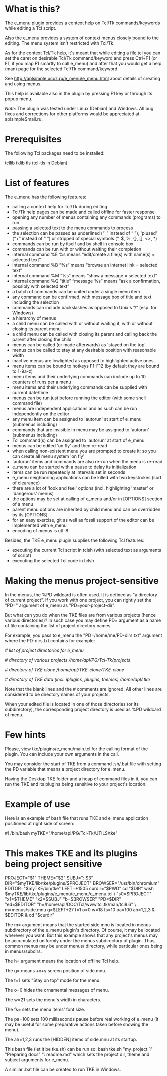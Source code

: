 

# What is this?

The e_menu plugin provides a context help on Tcl/Tk commands/keywords while editing a Tcl script.

Also the e_menu provides a system of context menus closely bound to the editing. The menu system isn't restricted with Tcl/Tk.

As for the context Tcl/Tk help, it's meant that while editing a file.tcl you can set the caret on desirable Tcl/Tk command/keyword and press Ctrl+F1 (or F1, if you map F1 smartly to call e_menu) and after that you would get a help (man) page for the selected Tcl/Tk command/keyword.

See
  http://aplsimple.ucoz.ru/e_menu/e_menu.html
about details of creating and using menus.

This help is available also in the plugin by pressing F1 key or through its popup menu.

*Note:*
The plugin was tested under Linux (Debian) and Windows. All bug fixes and corrections for other platforms would be appreciated at aplsimple$mail.ru.


# Prerequisites

The following Tcl packages need to be installed:

tcllib
tklib
tls (tcl-tls in Debian)


# List of features

The e_menu has the following features:

 - calling a context help for Tcl/Tk during editing
 - Tcl/Tk help pages can be made and called offline for faster response
 - opening any number of menus containing any commands (programs) to run
 - passing a selected text to the menu commands to process
 - the selection can be passed as underlined (“_” instead of “ ”), 'plused' (“+” instead of “ ”) or stripped of special symbols (“, $, %, {}, [], <>, *)
 - commands can be run by itself and by shell in console box
 - commands can be run with or without waiting their completion
 - internal command %E %s means “edit/create a file(s) with name(s) = selected text”
 - internal command %B ”%s“ means “browse an internet link = selected text”
 - internal command %M ”%s“ means “show a message = selected text”
 - internal command %Q “title” “message %s” means “ask a confirmation, possibly with selected text”
 - a batch of commands can be united under a single menu item
 - any command can be confirmed, with message box of title and text including the selection
 - commands can include backslashes as opposed to Unix's ”/“ (esp. for Windows)
 - a hierarchy of menus
 - a child menu can be called with or without waiting it, with or without closing its parent menu
 - a child menu can be called with closing its parent and calling back the parent after closing the child
 - menus can be called (or made afterwards) as 'stayed on the top'
 - menus can be called to stay at any desirable position with reasonable width
 - inactive menus are lowlighted as opposed to highlighted active ones
 - menu items can be bound to hotkeys F1-F12 (by default they are bound to 1-9a-z)
 - menu items and their underlying commands can include up to 10 counters of runs per a menu
 - menu items and their underlying commands can be supplied with current date/time
 - menus can be run just before running the editor (with some shell command file)
 - menus are independent applications and as such can be run independently on the editor
 - any menu item can be assigned to 'autorun' at start of e_menu (submenus including)
 - commands that are invisible in menu may be assigned to 'autorun' (submenus including)
 - Tcl command(s) can be assigned to 'autorun' at start of e_menu
 - menus can be edited 'on fly' and then re-read
 - when calling non-existent menu you are prompted to create it; so you can create all menu system 'on fly'
 - 'autorun' items and commands are also re-run when the menu is re-read
 - e_menu can be started with a pause to delay its initialization
 - items can be run repeatedly at intervals set in seconds
 - e_menu neighboring applications can be killed with two keystrokes (sort of clearance)
 - there are a lot of 'look and feel' options (incl. highlighting 'master' or 'dangerous' menus)
 - the options may be set at calling of e_menu and/or in [OPTIONS] section of a menu
 - parent menu options are inherited by child menu and can be overridden by its [OPTIONS]
 - for an easy exercise, git as well as fossil support of the editor can be implemented with e_menu
 - encoding of menus is utf-8

Besides, the TKE e_menu plugin supplies the following Tcl features:
 - executing the current Tcl script in tclsh (with selected text as arguments of script)
 - executing the selected Tcl code in tclsh


# Making the menus project-sensitive

In the menus, the %PD wildcard is often used. It is defined as "a directory of current project". If you work with one project, you can rightly set the "PD=" argument of e_menu as "PD=your-project-dir".

But what can you do when the TKE files are from various projects (hence various directories)? In such case you may define PD= argument as a name of file containing the list of project directory names.

For example, you pass to e_menu the "PD=/home/me/PD-dirs.txt" argument where the PD-dirs.txt contains for example:

  *# list of project directories for e_menu*

  *# directory of various projects*
  */home/apl/PG/Tcl-Tk/projects*

  *# directory of TKE clone*
  */home/apl/TKE-clone/TKE-clone*

  *# directory of TKE data (incl. iplugins, plugins, themes)*
  */home/apl/.tke*

Note that the blank lines and the # comments are ignored. All other lines are considered to be directory names of your projects.

When your edited file is located in one of those directories (or its subdirectory), the corresponding project directory is used as %PD wildcard of menu.


# Few hints

Please, view tke/plugins/e_menu/main.tcl for the calling format of the plugin. You can include your own arguments in the call.

You may consider the start of TKE from a command .sh/.bat file with setting the PD variable that means a project directory for e_menu.

Having the Desktop TKE folder and a heap of command files in it, you can run the TKE and its plugins being sensitive to your project's location.


# Example of use

Here is an example of bash file that runs TKE and e_menu application positioned at right side of screen:

  #! /bin/bash
  myTKE="/home/apl/PG/Tcl-Tk/UTILS/tke"
  # This makes TKE and its plugins being project sensitive
  PROJECT="$1"
  THEME="$2"
  SUBJ=": $3"
  DIR="$myTKE/lib/tke/plugins/$PROJECT"
  BROWSER="/usr/bin/chromium"
  EDITOR="$myTKE/bin/tke"
  LEFT=+1505
  curdir="$PWD"
  cd "$DIR"
  wish $myTKE/lib/tke/plugins/e_menu/e_menu/e_menu.tcl \
    "s0=$PROJECT" "x1=$THEME" "x2=$SUBJ" "b=$BROWSER" "PD=$DIR" \
    "ed=$EDITOR" "h=/home/apl/DOC/Tcl/www.tcl.tk/man/tcl8.6" \
    m=menus/side.mnu g=$LEFT+27 t=1 o=0 w=18 fs=10 pa=100 ah=1,2,3  &
  $EDITOR &
  cd "$curdir"

The m= argument means that the started side.mnu is located in menus subdirectory of the e_menu plugin's directory. Of course, it may be located wherever you want. But this example shows that any project's menus may be accumulated uniformly under the menus subdirectory of plugin. Thus, common menus may be under menus/ directory, while particular ones being in menus/subdirs.

The h= argument means the location of offline Tcl help.

The g= means +x+y screen position of side.mnu.

The t=1 sets "Stay on top" mode for the menu.

The o=0 hides the ornamental messages of menu.

The w=21 sets the menu's width in characters.

The fs= sets the menu items' font size.

The pa=100 sets 100 milliseconds pause before real working of e_menu (it may be useful for some preparative actions taken before showing the menu).

The ah=1,2,3 runs the [HIDDEN] items of side.mnu at its startup.

This bash file (let it be tke.sh) can be run so:
  bash tke.sh "my_project_1" "Preparing docs" ": readme.md"
which sets the project dir, theme and subject arguments for e_menu.

A similar .bat file can be created to run TKE in Windows.
